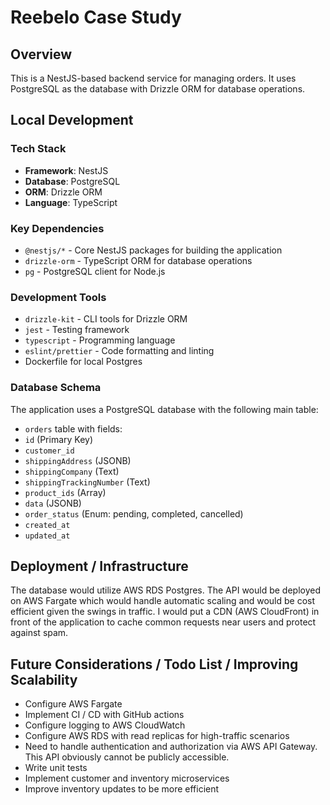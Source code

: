 # Reebelo Case Study

## Overview

This is a NestJS-based backend service for managing orders. It uses PostgreSQL as the database with Drizzle ORM for database operations.

## Local Development

### Tech Stack

- **Framework**: NestJS
- **Database**: PostgreSQL
- **ORM**: Drizzle ORM
- **Language**: TypeScript

### Key Dependencies

- `@nestjs/*` - Core NestJS packages for building the application
- `drizzle-orm` - TypeScript ORM for database operations
- `pg` - PostgreSQL client for Node.js

### Development Tools

- `drizzle-kit` - CLI tools for Drizzle ORM
- `jest` - Testing framework
- `typescript` - Programming language
- `eslint/prettier` - Code formatting and linting
- Dockerfile for local Postgres

### Database Schema

The application uses a PostgreSQL database with the following main table:

- `orders` table with fields:
- `id` (Primary Key)
- `customer_id`
- `shippingAddress` (JSONB)
- `shippingCompany` (Text)
- `shippingTrackingNumber` (Text)
- `product_ids` (Array)
- `data` (JSONB)
- `order_status` (Enum: pending, completed, cancelled)
- `created_at`
- `updated_at`

## Deployment / Infrastructure

The database would utilize AWS RDS Postgres. The API would be deployed on AWS Fargate which would handle automatic scaling and would be cost efficient given the swings in traffic. I would put a CDN (AWS CloudFront) in front of the application to cache common requests near users and protect against spam.

## Future Considerations / Todo List / Improving Scalability

* Configure AWS Fargate
* Implement CI / CD with GitHub actions
* Configure logging to AWS CloudWatch
* Configure AWS RDS with read replicas for high-traffic scenarios
* Need to handle authentication and authorization via AWS API Gateway. This API obviously cannot be publicly accessible.
* Write unit tests
* Implement customer and inventory microservices
* Improve inventory updates to be more efficient